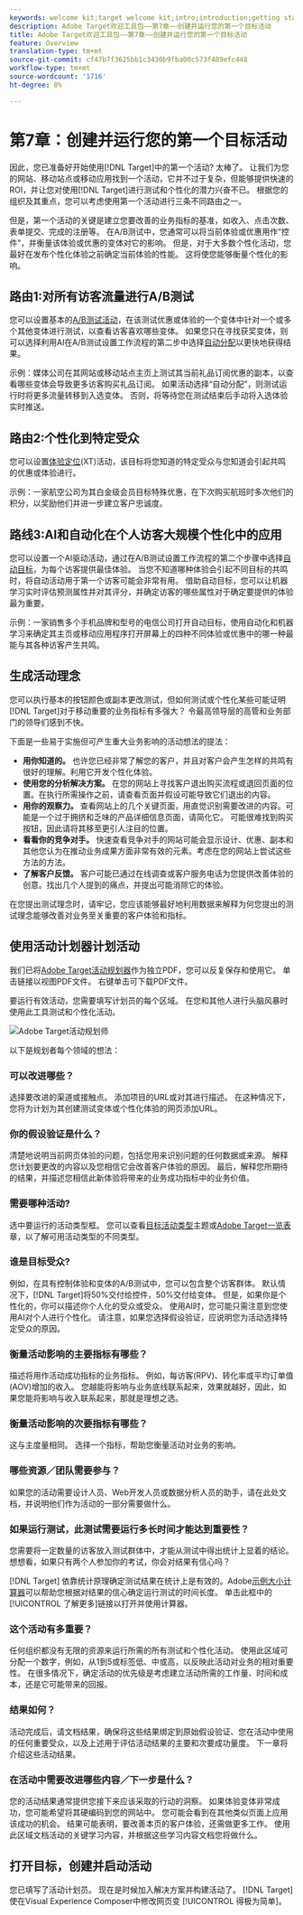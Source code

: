 ```yaml
---
keywords: welcome kit;target welcome kit;intro;introduction;getting started
description: Adobe Target欢迎工具包——第7章——创建并运行您的第一个目标活动
title: Adobe Target欢迎工具包——第7章——创建并运行您的第一个目标活动
feature: Overview
translation-type: tm+mt
source-git-commit: cf47b7f3625bb1c3430b9fba00c573f489efc448
workflow-type: tm+mt
source-wordcount: '1716'
ht-degree: 0%

---
```



# 第7章：创建并运行您的第一个目标活动

因此，您已准备好开始使用[!DNL Target]中的第一个活动? 太棒了。 让我们为您的网站、移动站点或移动应用找到一个活动，它并不过于复杂，但能够提供快速的ROI，并让您对使用[!DNL Target]进行测试和个性化的潜力兴奋不已。 根据您的组织及其重点，您可以考虑使用第一个活动进行三条不同路由之一。

但是，第一个活动的关键是建立您要改善的业务指标的基准，如收入、点击次数、表单提交、完成的注册等。 在A/B测试中，您通常可以将当前体验或优惠用作“控件”，并衡量该体验或优惠的变体对它的影响。 但是，对于大多数个性化活动，您最好在发布个性化体验之前确定当前体验的性能。 这将使您能够衡量个性化的影响。

## 路由1:对所有访客流量进行A/B测试

您可以设置基本的[A/B测试活动](/help/c-activities/t-test-ab/test-ab.md)，在该测试优惠或体验的一个变体中针对一个或多个其他变体进行测试，以查看访客喜欢哪些变体。 如果您只在寻找获奖变体，则可以选择利用AI在A/B测试设置工作流程的第二步中选择[自动分配](/help/c-activities/automated-traffic-allocation/automated-traffic-allocation.md)以更快地获得结果。

示例：媒体公司在其网站或移动站点主页上测试其当前礼品订阅优惠的副本，以查看哪些变体会导致更多访客购买礼品订阅。 如果活动选择“自动分配”，则测试运行时将更多流量转移到入选变体。 否则，将等待您在测试结束后手动将入选体验实时推送。

## 路由2:个性化到特定受众

您可以设置[体验定位](/help/c-activities/t-experience-target/experience-target.md)(XT)活动，该目标将您知道的特定受众与您知道会引起共鸣的优惠或体验进行。

示例：一家航空公司为其白金级会员目标特殊优惠，在下次购买航班时多次他们的积分，以奖励他们并进一步建立客户忠诚度。

## 路线3:AI和自动化在个人访客大规模个性化中的应用

您可以设置一个AI驱动活动，通过在A/B测试设置工作流程的第二个步骤中选择[自动目标](/help/c-activities/auto-target/auto-target-to-optimize.md)，为每个访客提供最佳体验。 当您不知道哪种体验会引起不同目标的共鸣时，将自动活动用于第一个访客可能会非常有用。 借助自动目标，您可以让机器学习实时评估预测属性并对其评分，并确定访客的哪些属性对于确定要提供的体验最为重要。

示例：一家销售多个手机品牌和型号的电信公司打开自动目标，使用自动化和机器学习来确定其主页或移动应用程序打开屏幕上的四种不同体验或优惠中的哪一种最能与其各种访客产生共鸣。

## 生成活动理念

您可以执行基本的按钮颜色或副本更改测试，但如何测试或个性化某些可能证明[!DNL Target]对于移动重要的业务指标有多强大？ 令最高领导层的高管和业务部门的领导们感到不快。

下面是一些易于实施但可产生重大业务影响的活动想法的提法：

* **用你知道的。** 也许您已经非常了解您的客户，并且对客户会产生怎样的共鸣有很好的理解。利用它开发个性化体验。
* **使用您的分析解决方案。** 在您的网站上寻找客户退出购买流程或退回页面的位置。在执行所需操作之前，请查看页面并假设可能导致它们退出的内容。
* **用你的观察力。** 查看网站上的几个关键页面，用直觉识别需要改进的内容。可能是一个过于拥挤和乏味的产品详细信息页面，请简化它。 可能很难找到购买按钮，因此请将其移至更引人注目的位置。
* **看看你的竞争对手。** 快速查看竞争对手的网站可能会显示设计、优惠、副本和其他您认为在推动业务成果方面非常有效的元素。考虑在您的网站上尝试这些方法的方法。
* **了解客户反馈。** 客户可能已通过在线调查或客户服务电话为您提供改善体验的创意。找出几个人提到的痛点，并提出可能消除它的体验。

在您提出测试理念时，请牢记，您应该能够最好地利用数据来解释为何您提出的测试理念能够改善对业务至关重要的客户体验和指标。

## 使用活动计划器计划活动

我们已将[Adobe Target活动规划器](/help/assets/activity-planner.pdf)作为独立PDF，您可以反复保存和使用它。 单击链接以视图PDF文件。 右键单击可下载PDF文件。

要运行有效活动，您需要填写计划员的每个区域。 在您和其他人进行头脑风暴时使用此工具测试和个性化活动。

![Adobe Target活动规划师](/help/c-intro/assets/activity-planner.png)

以下是规划者每个领域的想法：

### 可以改进哪些？

选择要改进的渠道或接触点。 添加项目的URL或对其进行描述。 在这种情况下，您将为计划为其创建测试变体或个性化体验的网页添加URL。

### 你的假设验证是什么？

清楚地说明当前网页体验的问题，包括您用来识别问题的任何数据或来源。 解释您计划要更改的内容以及您相信它会改善客户体验的原因。 最后，解释您所期待的结果，并描述您相信此新体验将带来的业务成功指标中的业务价值。

### 需要哪种活动?

选中要运行的活动类型框。 您可以查看[目标活动类型](/help/c-activities/target-activities-guide.md)主题或[Adobe Target一览表](/help/c-intro/target-welcome-kit-2.md)章，以了解可用活动类型的不同类型。

### 谁是目标受众?

例如，在具有控制体验和变体的A/B测试中，您可以包含整个访客群体。 默认情况下，[!DNL Target]将50%交付给控件，50%交付给变体。 但是，如果你是个性化的，你可以描述你个人化的受众或受众。 使用AI时，您可能只需注意到您使用AI对个人进行个性化。 请注意，如果您选择假设验证，应说明您为活动选择特定受众的原因。

### 衡量活动影响的主要指标有哪些？

描述将用作活动成功指标的业务指标。 例如，每访客(RPV)、转化率或平均订单值(AOV)增加的收入。 您越能将影响与业务底线联系起来，效果就越好，因此，如果您能将影响与收入联系起来，那就是理想之选。

### 衡量活动影响的次要指标有哪些？

这与主度量相同。 选择一个指标，帮助您衡量活动对业务的影响。

### 哪些资源／团队需要参与？

如果您的活动需要设计人员、Web开发人员或数据分析人员的助手，请在此处文档，并说明他们作为活动的一部分需要做什么。

### 如果运行测试，此测试需要运行多长时间才能达到重要性？

您需要将一定数量的访客放入测试群体中，才能从测试中得出统计上显着的结论。 想想看，如果只有两个人参加你的考试，你会对结果有信心吗？

[!DNL Target] 依靠统计原理确定测试结果在统计上是有效的。Adobe[示例大小计算器](https://docs.adobe.com/content/target-microsite/testcalculator.html)可以帮助您根据对结果的信心确定运行测试的时间长度。 单击此框中的[!UICONTROL 了解更多]链接以打开并使用计算器。

### 这个活动有多重要？

任何组织都没有无限的资源来运行所需的所有测试和个性化活动。 使用此区域可分配一个数字，例如，从1到5或标签低、中或高，以反映此活动对业务的相对重要性。 在很多情况下，确定活动的优先级是考虑建立活动所需的工作量、时间和成本，还是它可能带来的回报。

### 结果如何？

活动完成后，请文档结果，确保将这些结果绑定到原始假设验证、您在活动中使用的任何重要受众，以及上述用于评估活动结果的主要和次要成功量度。 下一章将介绍这些活动结果。

### 在活动中需要改进哪些内容／下一步是什么？

您的活动结果通常提供您接下来应该采取的行动的洞察。 如果体验变体非常成功，您可能希望将其硬编码到您的网站中。 您可能会看到在其他类似页面上应用该成功的机会。 结果可能表明，要改善本页的客户体验，还需做更多工作。 使用此区域文档活动的关键学习内容，并根据这些学习内容文档您将做什么。

## 打开目标，创建并启动活动

您已填写了活动计划员。 现在是时候加入解决方案并构建活动了。 [!DNL Target] 使在Visual Experience Composer中修改网页变 [!UICONTROL 得极为简单]。
